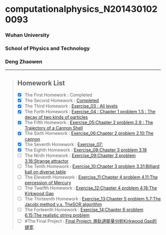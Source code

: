 # computationalphysics_N2014301020093  
### Wuhan University  
### School of Physics and Technology  
### Deng Zhaowen  
  ***  
> ## Homework List  
> - [x] The First Homework
: Completed
> - [x] The Second Homework
: [Completed](https://github.com/Jovialdeng/computationalphysics_N2014301020093/blob/master/ex2.py)
> - [x] The Third Homework
: [Exercise_03 : All levels](https://github.com/Jovialdeng/computationalphysics_N2014301020093/blob/master/Exercise_03.md)
> - [x] The Forth Homework
: [Exercise_04 : Chapter 1 problem 1.5 : The decay of two kinds of particles](https://www.zybuluo.com/jovialdeng/note/526024)
> - [x] The Fifth Homework
: [Exercise_05:Chapter 2 problem 2.9 : The Trajectory of a Cannon Shell](https://www.zybuluo.com/jovialdeng/note/534180)
> - [x] The Sixth Homework
: [Exercise_06:Chapter 2 problem 2.10:The cannon](https://www.zybuluo.com/jovialdeng/note/542471)
> - [x] The Seventh Homework
: [Exercise_07:](https://www.zybuluo.com/jovialdeng/note/550426)
> - [x] The Eighth Homework
: [Exercise_08:Chapter 3 problem 3.18](https://www.zybuluo.com/jovialdeng/note/565962)
> - [ ] The Ninth Homework
: [Exercise_09:Chapter 3 problem 3.16:Strange attractor]( )
> - [ ] The Tenth Homework
: [Exercise_10:Chapter 3 problem 3.31:Billiard ball on diverse table]( )
> - [ ] The Eleventh Homework
: [Exercise_11:Chapter 4 problem 4.11:The percession of Mercury]( )
> - [ ] The Twelfth Homework
: [Exercise_12:Chapter 4 problem 4.18:The Kirkwood Gap]( )
> - [ ] The Thirteenth Homework
: [Exercise_13:Chapter 5 problem 5.7:The Jacobi method v.s. TheSOR algorithm]( )
> - [ ] The Forteenth Homework
: [Exercise_14:Chapter 6 problem 6.15:The realistic string problem]( )
> - [ ] #The Final Project
: [Final Project: 用轨道能量分析Kirkwood Gap的缝宽]( )
 



